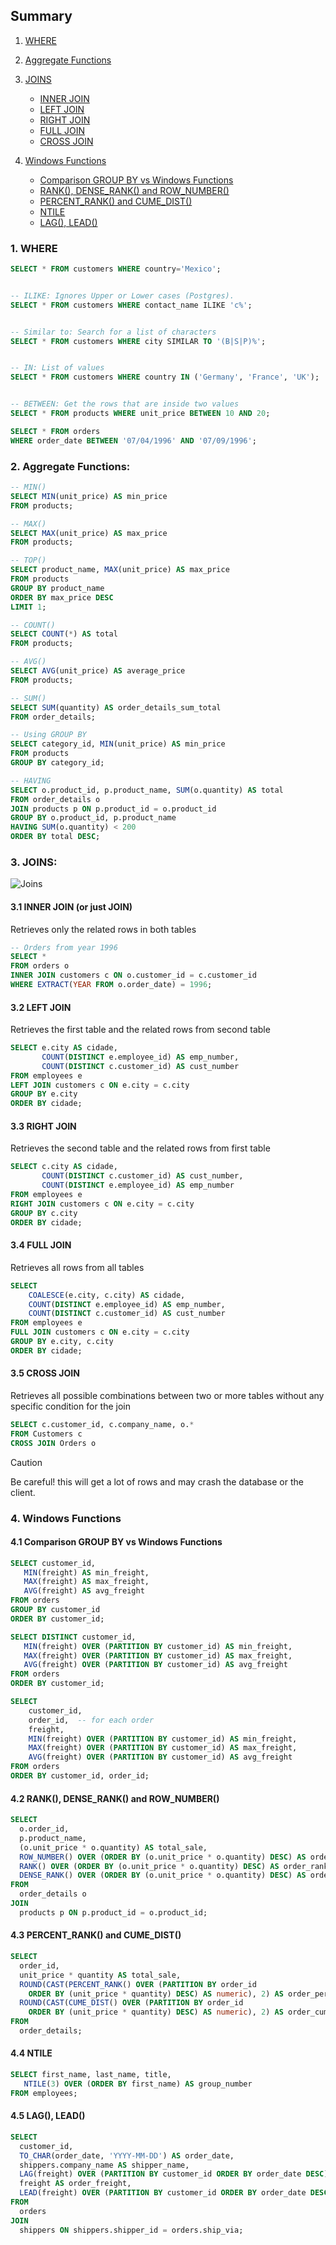 ## Summary
1. [WHERE](#1-where-clause)
2. [Aggregate Functions](#2-aggregate-functions)
3. [JOINS](#3-joins)
    - [INNER JOIN](#31-inner-join-or-just-join)
    - [LEFT JOIN](#32-left-join)
    - [RIGHT JOIN](#33-right-join)
    - [FULL JOIN](#34-full-join)
    - [CROSS JOIN](#35-cross-join)

4. [Windows Functions](#4-windows-functions)
    - [Comparison GROUP BY vs Windows Functions](#41-comparison-group-by-vs-windows-functions)
    - [RANK(), DENSE_RANK() and ROW_NUMBER()](#42-rank-dense_rank-and-row_number)
    - [PERCENT_RANK() and CUME_DIST()](#43-percent_rank-and-cume_dist)
    - [NTILE](#44-ntile)
    - [LAG(), LEAD()](#45-lag-lead)


### 1. WHERE
```sql
SELECT * FROM customers WHERE country='Mexico';


-- ILIKE: Ignores Upper or Lower cases (Postgres).
SELECT * FROM customers WHERE contact_name ILIKE 'c%';


-- Similar to: Search for a list of characters
SELECT * FROM customers WHERE city SIMILAR TO '(B|S|P)%';


-- IN: List of values
SELECT * FROM customers WHERE country IN ('Germany', 'France', 'UK');


-- BETWEEN: Get the rows that are inside two values
SELECT * FROM products WHERE unit_price BETWEEN 10 AND 20;

SELECT * FROM orders 
WHERE order_date BETWEEN '07/04/1996' AND '07/09/1996';
```

### 2. Aggregate Functions:
```sql
-- MIN()
SELECT MIN(unit_price) AS min_price
FROM products;

-- MAX()
SELECT MAX(unit_price) AS max_price
FROM products;

-- TOP()
SELECT product_name, MAX(unit_price) AS max_price
FROM products
GROUP BY product_name
ORDER BY max_price DESC
LIMIT 1;

-- COUNT()
SELECT COUNT(*) AS total
FROM products;

-- AVG()
SELECT AVG(unit_price) AS average_price
FROM products;

-- SUM()
SELECT SUM(quantity) AS order_details_sum_total
FROM order_details;

-- Using GROUP BY
SELECT category_id, MIN(unit_price) AS min_price
FROM products
GROUP BY category_id;

-- HAVING
SELECT o.product_id, p.product_name, SUM(o.quantity) AS total
FROM order_details o
JOIN products p ON p.product_id = o.product_id
GROUP BY o.product_id, p.product_name
HAVING SUM(o.quantity) < 200
ORDER BY total DESC;
```

### 3. JOINS:

![Joins](/images/joins.jpg)

#### 3.1 INNER JOIN (or just JOIN)
Retrieves only the related rows in both tables
```sql
-- Orders from year 1996
SELECT *
FROM orders o
INNER JOIN customers c ON o.customer_id = c.customer_id
WHERE EXTRACT(YEAR FROM o.order_date) = 1996;
```

#### 3.2 LEFT JOIN
Retrieves the first table and the related rows from second table
```sql
SELECT e.city AS cidade, 
       COUNT(DISTINCT e.employee_id) AS emp_number, 
       COUNT(DISTINCT c.customer_id) AS cust_number
FROM employees e 
LEFT JOIN customers c ON e.city = c.city
GROUP BY e.city
ORDER BY cidade;
```

#### 3.3 RIGHT JOIN
Retrieves the second table and the related rows from first table
```sql
SELECT c.city AS cidade, 
       COUNT(DISTINCT c.customer_id) AS cust_number, 
       COUNT(DISTINCT e.employee_id) AS emp_number
FROM employees e 
RIGHT JOIN customers c ON e.city = c.city
GROUP BY c.city
ORDER BY cidade;
```

#### 3.4 FULL JOIN
Retrieves all rows from all tables
```sql
SELECT
	COALESCE(e.city, c.city) AS cidade,
	COUNT(DISTINCT e.employee_id) AS emp_number,
	COUNT(DISTINCT c.customer_id) AS cust_number
FROM employees e 
FULL JOIN customers c ON e.city = c.city
GROUP BY e.city, c.city
ORDER BY cidade;
```

#### 3.5 CROSS JOIN
Retrieves all possible combinations between two or more tables without any specific condition for the join
```sql
SELECT c.customer_id, c.company_name, o.*
FROM Customers c 
CROSS JOIN Orders o
```

> [!CAUTION]  
> Be careful! this will get a lot of rows and may crash the database or the client.

### 4. Windows Functions

#### 4.1 Comparison GROUP BY vs Windows Functions
```sql
SELECT customer_id,
   MIN(freight) AS min_freight,
   MAX(freight) AS max_freight,
   AVG(freight) AS avg_freight
FROM orders
GROUP BY customer_id
ORDER BY customer_id;

SELECT DISTINCT customer_id,
   MIN(freight) OVER (PARTITION BY customer_id) AS min_freight,
   MAX(freight) OVER (PARTITION BY customer_id) AS max_freight,
   AVG(freight) OVER (PARTITION BY customer_id) AS avg_freight
FROM orders
ORDER BY customer_id;

SELECT 
    customer_id,
    order_id,  -- for each order
    freight,
    MIN(freight) OVER (PARTITION BY customer_id) AS min_freight,
    MAX(freight) OVER (PARTITION BY customer_id) AS max_freight,
    AVG(freight) OVER (PARTITION BY customer_id) AS avg_freight
FROM orders
ORDER BY customer_id, order_id;
```

#### 4.2 RANK(), DENSE_RANK() and ROW_NUMBER()
```sql
SELECT  
  o.order_id, 
  p.product_name, 
  (o.unit_price * o.quantity) AS total_sale,
  ROW_NUMBER() OVER (ORDER BY (o.unit_price * o.quantity) DESC) AS order_rn, 
  RANK() OVER (ORDER BY (o.unit_price * o.quantity) DESC) AS order_rank, 
  DENSE_RANK() OVER (ORDER BY (o.unit_price * o.quantity) DESC) AS order_dense
FROM  
  order_details o
JOIN 
  products p ON p.product_id = o.product_id;
```

#### 4.3 PERCENT_RANK() and CUME_DIST()
```sql
SELECT  
  order_id, 
  unit_price * quantity AS total_sale,
  ROUND(CAST(PERCENT_RANK() OVER (PARTITION BY order_id 
    ORDER BY (unit_price * quantity) DESC) AS numeric), 2) AS order_percent_rank,
  ROUND(CAST(CUME_DIST() OVER (PARTITION BY order_id 
    ORDER BY (unit_price * quantity) DESC) AS numeric), 2) AS order_cume_dist
FROM  
  order_details;
```

#### 4.4 NTILE
```sql
SELECT first_name, last_name, title,
   NTILE(3) OVER (ORDER BY first_name) AS group_number
FROM employees;
```

#### 4.5 LAG(), LEAD()
```sql
SELECT 
  customer_id, 
  TO_CHAR(order_date, 'YYYY-MM-DD') AS order_date, 
  shippers.company_name AS shipper_name, 
  LAG(freight) OVER (PARTITION BY customer_id ORDER BY order_date DESC) AS previous_order_freight, 
  freight AS order_freight, 
  LEAD(freight) OVER (PARTITION BY customer_id ORDER BY order_date DESC) AS next_order_freight
FROM 
  orders
JOIN 
  shippers ON shippers.shipper_id = orders.ship_via;
```